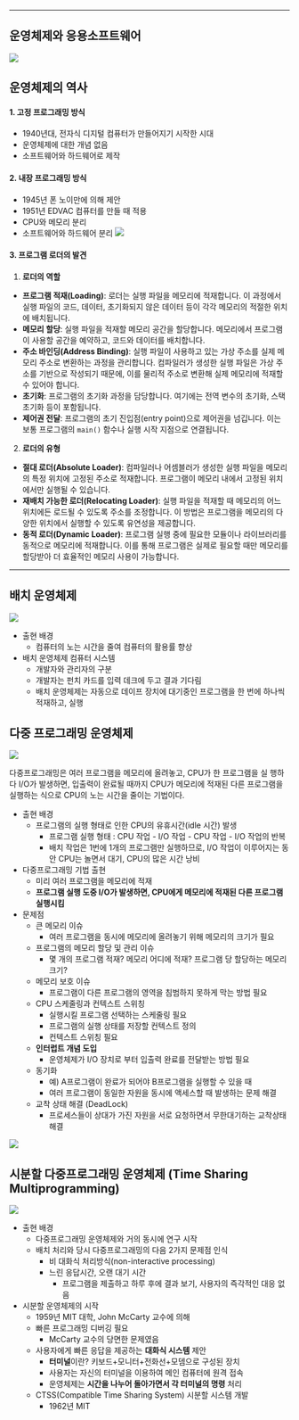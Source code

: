 
---
## 운영체제와 응용소프트웨어

![](../../../../image/Pasted%20image%2020240904103832.png)

## 운영체제의 역사

#### 1. 고정 프로그래밍 방식
- 1940년대, 전자식 디지털 컴퓨터가 만들어지기 시작한 시대
- 운영체제에 대한 개념 없음
- 소프트웨어와 하드웨어로 제작

#### 2. 내장 프로그래밍 방식
- 1945년 폰 노이만에 의해 제안
- 1951년 EDVAC 컴퓨터를 만들 때 적용
- CPU와 메모리 분리
- 소프트웨어와 하드웨어 분리
	![](../../../../image/Pasted%20image%2020240904104950.png)

#### 3. 프로그램 로더의 발견
 1. **로더의 역할**
   - **프로그램 적재(Loading)**: 로더는 실행 파일을 메모리에 적재합니다. 이 과정에서 실행 파일의 코드, 데이터, 초기화되지 않은 데이터 등이 각각 메모리의 적절한 위치에 배치됩니다.
   - **메모리 할당**: 실행 파일을 적재할 메모리 공간을 할당합니다. 메모리에서 프로그램이 사용할 공간을 예약하고, 코드와 데이터를 배치합니다.
   - **주소 바인딩(Address Binding)**: 실행 파일이 사용하고 있는 가상 주소를 실제 메모리 주소로 변환하는 과정을 관리합니다. 컴파일러가 생성한 실행 파일은 가상 주소를 기반으로 작성되기 때문에, 이를 물리적 주소로 변환해 실제 메모리에 적재할 수 있어야 합니다.
   - **초기화**: 프로그램의 초기화 과정을 담당합니다. 여기에는 전역 변수의 초기화, 스택 초기화 등이 포함됩니다.
   - **제어권 전달**: 프로그램의 초기 진입점(entry point)으로 제어권을 넘깁니다. 이는 보통 프로그램의 `main()` 함수나 실행 시작 지점으로 연결됩니다.

 2. **로더의 유형**
   - **절대 로더(Absolute Loader)**: 컴파일러나 어셈블러가 생성한 실행 파일을 메모리의 특정 위치에 고정된 주소로 적재합니다. 프로그램이 메모리 내에서 고정된 위치에서만 실행될 수 있습니다.
   - **재배치 가능한 로더(Relocating Loader)**: 실행 파일을 적재할 때 메모리의 어느 위치에든 로드될 수 있도록 주소를 조정합니다. 이 방법은 프로그램을 메모리의 다양한 위치에서 실행할 수 있도록 유연성을 제공합니다.
   - **동적 로더(Dynamic Loader)**: 프로그램 실행 중에 필요한 모듈이나 라이브러리를 동적으로 메모리에 적재합니다. 이를 통해 프로그램은 실제로 필요할 때만 메모리를 할당받아 더 효율적인 메모리 사용이 가능합니다.

---
## 배치 운영체제

![](../../../../image/Pasted%20image%2020240909091810.png)

- 출현 배경
	- 컴퓨터의 노는 시간을 줄여 컴퓨터의 활용률 향상
- 배치 운영체제 컴퓨터 시스템
	- 개발자와 관리자의 구분
	- 개발자는 펀치 카드를 입력 데크에 두고 결과 기다림
	- 배치 운영체제는 자동으로 데이프 장치에 대기중인 프로그램을 한 번에 하나씩 적재하고, 실행

## 다중 프로그래밍 운영체제

![](../../../../image/Pasted%20image%2020240909091830.png)

다중프로그래밍은 여러 프로그램을 메모리에 올려놓고, CPU가 한 프로그램을 실 행하다 I/O가 발생하면, 입출력이 완료될 때까지 CPU가 메모리에 적재된 다른 프로그램을 실행하는 식으로 CPU의 노는 시간을 줄이는 기법이다.

- 출현 배경
	- 프로그램의 실행 형태로 인한 CPU의 유휴시간(idle 시간) 발생
		- 프로그램 실행 형태 : CPU 작업 - I/O 작업 - CPU 작업 - I/O 작업의 반복
		- 배치 작업은 1번에 1개의 프로그램만 실행하므로, I/O 작업이 이루어지는 동안 CPU는 놀면서 대기, CPU의 많은 시간 낭비
- 다중프로그래밍 기법 출현
	- 미리 여러 프로그램을 메모리에 적재
	- **프로그램 실행 도중 I/O가 발생하면, CPU에게 메모리에 적재된 다른 프로그램 실행시킴**
- 문제점
	- 큰 메모리 이슈
		- 여러 프로그램을 동시에 메모리에 올려놓기 위해 메모리의 크기가 필요
	- 프로그램의 메모리 할당 및 관리 이슈
		- 몇 개의 프로그램 적재? 메모리 어디에 적재? 프로그램 당 할당하는 메모리 크기?
	- 메모리 보호 이슈
		- 프로그램이 다른 프로그램의 영역을 침범하지 못하게 막는 방법 필요
	- CPU 스케줄링과 컨텍스트 스위칭
		- 실행시킬 프로그램 선택하는 스케줄링 필요
		- 프로그램의 실행 상태를 저장할 컨텍스트 정의
		- 컨텍스트 스위칭 필요
	- **인터럽트 개념 도입**
		- 운영체제가 I/O 장치로 부터 입출력 완료를 전달받는 방법 필요
	- 동기화
		- 예) A프로그램이 완료가 되어야 B프로그램을 실행할 수 있을 때
		- 여러 프로그램이 동일한 자원을 동시에 액세스할 때 발생하는 문제 해결
	- 교착 상태 해결 (DeadLock)
		- 프로세스들이 상대가 가진 자원을 서로 요청하면서 무한대기하는 교착상태 해결

![](../../../../image/Pasted%20image%2020240904111128.png)

## 시분할 다중프로그래밍 운영체제 (Time Sharing Multiprogramming)

![](../../../../image/Pasted%20image%2020240909091851.png)

- 출현 배경 
	- 다중프로그래밍 운영체제와 거의 동시에 연구 시작 
	- 배치 처리와 당시 다중프로그래밍의 다음 2가지 문제점 인식 
		- 비 대화식 처리방식(non-interactive processing) 
		- 느린 응답시간, 오랜 대기 시간 
			- 프로그램을 제출하고 하루 후에 결과 보기, 사용자의 즉각적인 대응 없음 
- 시분할 운영체제의 시작 
	- 1959년 MIT 대학, John McCarty 교수에 의해 
	- 빠른 프로그래밍 디버깅 필요 
		- McCarty 교수의 당면한 문제였음 
	- 사용자에게 빠른 응답을 제공하는 **대화식 시스템** 제안 
		- **터미널**이란? 키보드+모니터+전화선+모뎀으로 구성된 장치 
		- 사용자는 자신의 터미널을 이용하여 메인 컴퓨터에 원격 접속 
		- 운영체제는 **시간을 나누어 돌아가면서 각 터미널의 명령** 처리 
	- CTSS(Compatible Time Sharing System) 시분할 시스템 개발 
		- 1962년 MIT
